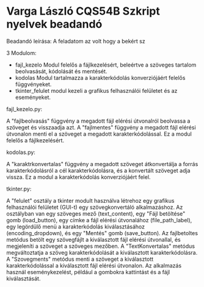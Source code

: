 # Varga László CQS54B Szkript nyelvek beadandó
Beadandó leírása: A feladatom az volt hogy a bekért sz 


3 Modulom:
- fajl_kezelo              Modul felelős a fájlkezelésért, beleértve a szöveges tartalom beolvasását, kódolását és mentését.
- kodolas                  Modul tartalmazza a karakterkódolás konverziójáért felelős függvényeket.
- tkinter_felulet          modul kezeli a grafikus felhasználói felületet és az eseményeket.




fajl_kezelo.py:

A "fajlbeolvasás" függvény a megadott fájl elérési útvonalról beolvassa a szöveget és visszaadja azt.
A "fajlmentes" függvény a megadott fájl elérési útvonalon menti el a szöveget a megadott karakterkódolással. 
Ez a modul felelős a fájlkezelésért.


kodolas.py:

A "karaktrkonvertalas" függvény a megadott szöveget átkonvertálja a forrás karakterkódolásról a cél karakterkódolásra, és a konvertált szöveget adja vissza.
Ez a modul a karakterkódolás konverziójáért felel.


tkinter.py:

A "felulet" osztály a tkinter modult használva létrehoz egy grafikus felhasználói felületet (GUI-t) egy szövegkonvertáló alkalmazáshoz.
Az osztályban van egy szöveges mező (text_content), egy "Fájl betöltése" gomb (load_button), egy címke a fájl elérési útvonalához (file_path_label), egy legördülő menü a karakterkódolás kiválasztásához (encoding_dropdown), és egy "Mentés" gomb (save_button).
Az fajlbetoltes metódus betölt egy szövegfájlt a kiválasztott fájl elérési útvonallal, és megjeleníti a szöveget a szöveges mezőben.
A "TextKonvertalas" metódus megváltoztatja a szöveg karakterkódolását a kiválasztott karakterkódolásra.
A "Szovegments" metódus menti a szöveget a kiválasztott karakterkódolással a kiválasztott fájl elérési útvonalon.
Az alkalmazás használ eseménykezelést, például a gombokra kattintást és a fájl kiválasztását.

